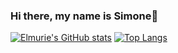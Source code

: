 ### Hi there, my name is Simone👋

<!--
**elmurie/elmurie** is a ✨ _special_ ✨ repository because its `README.md` (this file) appears on your GitHub profile.

Here are some ideas to get you started:

- 🔭 I’m currently working on ...
- 🌱 I’m currently learning ...
- 👯 I’m looking to collaborate on ...
- 🤔 I’m looking for help with ...
- 💬 Ask me about ...
- 📫 How to reach me: ...
- 😄 Pronouns: ...
- ⚡ Fun fact: ...
-->
[![Elmurie's GitHub stats](https://github-readme-stats.vercel.app/api?username=elmurie&hide=contribs,issues&count_private=true&show_icons=true)](https://github.com/elmurie/github-readme-stats)
[![Top Langs](https://github-readme-stats.vercel.app/api/top-langs/?username=elmurie)](https://github.com/elmurie/github-readme-stats)

